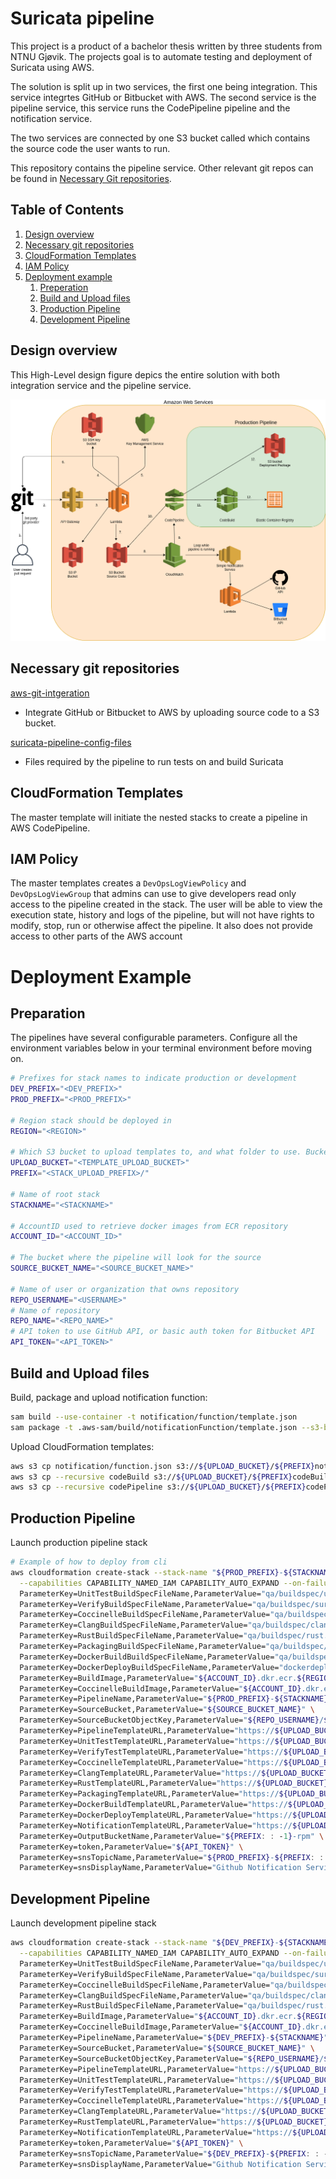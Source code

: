 # Suricata pipeline
This project is a product of a bachelor thesis written by three students from NTNU Gjøvik. 
The projects goal is to automate testing and deployment of Suricata using AWS. 

The solution is split up in two services, the first one being integration. This service integrtes GitHub or Bitbucket with AWS. The second service is the pipeline service, this service runs the CodePipeline pipeline and the notification service.

The two services are connected by one S3 bucket called which contains the source code the user wants to run.

This repository contains the pipeline service. Other relevant git repos can be found in [Necessary Git repositories](#necessary-git-repositories).
## Table of Contents
1. [Design overview](#design-overview)
2. [Necessary git repositories](#necessary-git-repositories)
3. [CloudFormation Templates](#cloudformation-templates)
4. [IAM Policy](#iam-policy)
5. [Deployment example](#deployment-example)
    1. [Preperation](#preparation)
    2. [Build and Upload files](#build-and-upload-files)
    3. [Production Pipeline](#production-pipeline)
    4. [Development Pipeline](#development-pipeline)

## Design overview
This High-Level design figure depics the entire solution with both integration service and the pipeline service.

![HLD](/images/AWS-Plan.png)

## Necessary git repositories
[aws-git-intgeration](https://github.com/beardnecks/aws-git-integration)
* Integrate GitHub or Bitbucket to AWS by uploading source code to a S3 bucket.
 
[suricata-pipeline-config-files](https://github.com/beardnecks/suricata-pipeline-config-files)
* Files required by the pipeline to run tests on and build Suricata

## CloudFormation Templates
The master template will initiate the nested stacks to create a pipeline in AWS CodePipeline.

## IAM Policy
The master templates creates a `DevOpsLogViewPolicy` and `DevOpsLogViewGroup` that admins can use to give developers read only access
to the pipeline created in the stack. The user will be able to view the execution state, history and logs of the pipeline, but will not have rights to
modify, stop, run or otherwise affect the pipeline. It also does not provide access to other parts of the AWS account

# Deployment Example
## Preparation
The pipelines have several configurable parameters. Configure all the environment variables below in your terminal environment before moving on.
```bash
# Prefixes for stack names to indicate production or development
DEV_PREFIX="<DEV_PREFIX>"
PROD_PREFIX="<PROD_PREFIX>"

# Region stack should be deployed in
REGION="<REGION>"

# Which S3 bucket to upload templates to, and what folder to use. Bucket must already exist.
UPLOAD_BUCKET="<TEMPLATE_UPLOAD_BUCKET>"
PREFIX="<STACK_UPLOAD_PREFIX>/"

# Name of root stack
STACKNAME="<STACKNAME>"

# AccountID used to retrieve docker images from ECR repository
ACCOUNT_ID="<ACCOUNT_ID>"

# The bucket where the pipeline will look for the source
SOURCE_BUCKET_NAME="<SOURCE_BUCKET_NAME>"

# Name of user or organization that owns repository
REPO_USERNAME="<USERNAME>"
# Name of repository
REPO_NAME="<REPO_NAME>"
# API token to use GitHub API, or basic auth token for Bitbucket API
API_TOKEN="<API_TOKEN>"
```

## Build and Upload files
Build, package and upload notification function:
```bash
sam build --use-container -t notification/function/template.json
sam package -t .aws-sam/build/notificationFunction/template.json --s3-bucket "$UPLOAD_BUCKET" --use-json --output-template-file notification/function.json --s3-prefix "${PREFIX: : -1}"
```

Upload CloudFormation templates:
```bash
aws s3 cp notification/function.json s3://${UPLOAD_BUCKET}/${PREFIX}notification/
aws s3 cp --recursive codeBuild s3://${UPLOAD_BUCKET}/${PREFIX}codeBuild/
aws s3 cp --recursive codePipeline s3://${UPLOAD_BUCKET}/${PREFIX}codePipeline/
```

## Production Pipeline
Launch production pipeline stack
```bash
# Example of how to deploy from cli
aws cloudformation create-stack --stack-name "${PROD_PREFIX}-${STACKNAME}" --template-body file://prod-master.json \
  --capabilities CAPABILITY_NAMED_IAM CAPABILITY_AUTO_EXPAND --on-failure DO_NOTHING --parameters \
  ParameterKey=UnitTestBuildSpecFileName,ParameterValue="qa/buildspec/unittest.yml" \
  ParameterKey=VerifyBuildSpecFileName,ParameterValue="qa/buildspec/suricata-verify.yml" \
  ParameterKey=CoccinelleBuildSpecFileName,ParameterValue="qa/buildspec/coccinelle.yml" \
  ParameterKey=ClangBuildSpecFileName,ParameterValue="qa/buildspec/clang.yml" \
  ParameterKey=RustBuildSpecFileName,ParameterValue="qa/buildspec/rust.yml" \
  ParameterKey=PackagingBuildSpecFileName,ParameterValue="qa/buildspec/packaging.yml" \
  ParameterKey=DockerBuildBuildSpecFileName,ParameterValue="qa/buildspec/dockerbuild.yml" \
  ParameterKey=DockerDeployBuildSpecFileName,ParameterValue="dockerdeploy.yml" \
  ParameterKey=BuildImage,ParameterValue="${ACCOUNT_ID}.dkr.ecr.${REGION}.amazonaws.com/build/suricata-devops" \
  ParameterKey=CoccinelleBuildImage,ParameterValue="${ACCOUNT_ID}.dkr.ecr.${REGION}.amazonaws.com/build/suricata-coccinelle" \
  ParameterKey=PipelineName,ParameterValue="${PROD_PREFIX}-${STACKNAME}" \
  ParameterKey=SourceBucket,ParameterValue="${SOURCE_BUCKET_NAME}" \
  ParameterKey=SourceBucketObjectKey,ParameterValue="${REPO_USERNAME}/${REPO_NAME}/prod/${REPO_USERNAME}_${REPO_NAME}.zip" \
  ParameterKey=PipelineTemplateURL,ParameterValue="https://${UPLOAD_BUCKET}.s3.${REGION}.amazonaws.com/${PREFIX}codePipeline/prod-pipeline.json" \
  ParameterKey=UnitTestTemplateURL,ParameterValue="https://${UPLOAD_BUCKET}.s3.${REGION}.amazonaws.com/${PREFIX}codeBuild/unittest.json" \
  ParameterKey=VerifyTestTemplateURL,ParameterValue="https://${UPLOAD_BUCKET}.s3.${REGION}.amazonaws.com/${PREFIX}codeBuild/verify.json" \
  ParameterKey=CoccinelleTemplateURL,ParameterValue="https://${UPLOAD_BUCKET}.s3.${REGION}.amazonaws.com/${PREFIX}codeBuild/coccinelle.json" \
  ParameterKey=ClangTemplateURL,ParameterValue="https://${UPLOAD_BUCKET}.s3.${REGION}.amazonaws.com/${PREFIX}codeBuild/clang.json" \
  ParameterKey=RustTemplateURL,ParameterValue="https://${UPLOAD_BUCKET}.s3.${REGION}.amazonaws.com/${PREFIX}codeBuild/rust.json" \
  ParameterKey=PackagingTemplateURL,ParameterValue="https://${UPLOAD_BUCKET}.s3.${REGION}.amazonaws.com/${PREFIX}codeBuild/package.json" \
  ParameterKey=DockerBuildTemplateURL,ParameterValue="https://${UPLOAD_BUCKET}.s3.${REGION}.amazonaws.com/${PREFIX}codeBuild/dockerBuild.json" \
  ParameterKey=DockerDeployTemplateURL,ParameterValue="https://${UPLOAD_BUCKET}.s3.${REGION}.amazonaws.com/${PREFIX}codeBuild/dockerDeploy.json" \
  ParameterKey=NotificationTemplateURL,ParameterValue="https://${UPLOAD_BUCKET}.s3.${REGION}.amazonaws.com/${PREFIX}notification/function.json" \
  ParameterKey=OutputBucketName,ParameterValue="${PREFIX: : -1}-rpm" \
  ParameterKey=token,ParameterValue="${API_TOKEN}" \
  ParameterKey=snsTopicName,ParameterValue="${PROD_PREFIX}-${PREFIX: : -1}-sns" \
  ParameterKey=snsDisplayName,ParameterValue="Github Notification Service"
```

## Development Pipeline
Launch development pipeline stack
```bash
aws cloudformation create-stack --stack-name "${DEV_PREFIX}-${STACKNAME}" --template-body file://dev-master.json \
  --capabilities CAPABILITY_NAMED_IAM CAPABILITY_AUTO_EXPAND --on-failure DO_NOTHING --parameters \
  ParameterKey=UnitTestBuildSpecFileName,ParameterValue="qa/buildspec/unittest.yml" \
  ParameterKey=VerifyBuildSpecFileName,ParameterValue="qa/buildspec/suricata-verify.yml" \
  ParameterKey=CoccinelleBuildSpecFileName,ParameterValue="qa/buildspec/coccinelle.yml" \
  ParameterKey=ClangBuildSpecFileName,ParameterValue="qa/buildspec/clang.yml" \
  ParameterKey=RustBuildSpecFileName,ParameterValue="qa/buildspec/rust.yml" \
  ParameterKey=BuildImage,ParameterValue="${ACCOUNT_ID}.dkr.ecr.${REGION}.amazonaws.com/build/suricata-devops" \
  ParameterKey=CoccinelleBuildImage,ParameterValue="${ACCOUNT_ID}.dkr.ecr.${REGION}.amazonaws.com/build/suricata-coccinelle" \
  ParameterKey=PipelineName,ParameterValue="${DEV_PREFIX}-${STACKNAME}" \
  ParameterKey=SourceBucket,ParameterValue="${SOURCE_BUCKET_NAME}" \
  ParameterKey=SourceBucketObjectKey,ParameterValue="${REPO_USERNAME}/${REPO_NAME}/dev/${REPO_USERNAME}_${REPO_NAME}.zip" \
  ParameterKey=PipelineTemplateURL,ParameterValue="https://${UPLOAD_BUCKET}.s3.${REGION}.amazonaws.com/${PREFIX}codePipeline/dev-pipeline.json" \
  ParameterKey=UnitTestTemplateURL,ParameterValue="https://${UPLOAD_BUCKET}.s3.${REGION}.amazonaws.com/${PREFIX}codeBuild/unittest.json" \
  ParameterKey=VerifyTestTemplateURL,ParameterValue="https://${UPLOAD_BUCKET}.s3.${REGION}.amazonaws.com/${PREFIX}codeBuild/verify.json" \
  ParameterKey=CoccinelleTemplateURL,ParameterValue="https://${UPLOAD_BUCKET}.s3.${REGION}.amazonaws.com/${PREFIX}codeBuild/coccinelle.json" \
  ParameterKey=ClangTemplateURL,ParameterValue="https://${UPLOAD_BUCKET}.s3.${REGION}.amazonaws.com/${PREFIX}codeBuild/clang.json" \
  ParameterKey=RustTemplateURL,ParameterValue="https://${UPLOAD_BUCKET}.s3.${REGION}.amazonaws.com/${PREFIX}codeBuild/rust.json" \
  ParameterKey=NotificationTemplateURL,ParameterValue="https://${UPLOAD_BUCKET}.s3.${REGION}.amazonaws.com/${PREFIX}notification/function.json" \
  ParameterKey=token,ParameterValue="${API_TOKEN}" \
  ParameterKey=snsTopicName,ParameterValue="${DEV_PREFIX}-${PREFIX: : -1}-sns" \
  ParameterKey=snsDisplayName,ParameterValue="Github Notification Service"
```
